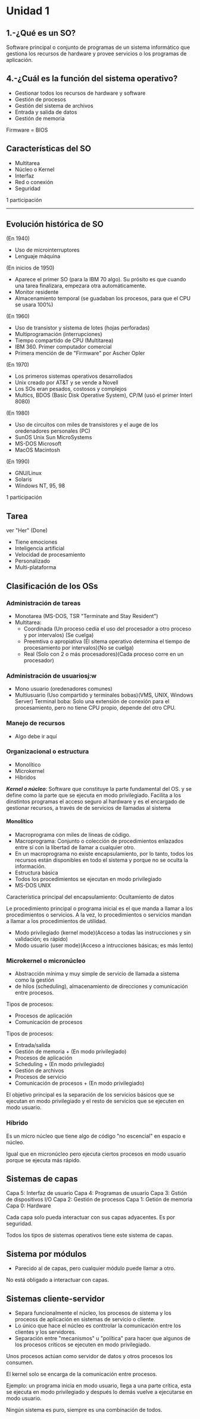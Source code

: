 # Unidad 1

## 1.-¿Qué es un SO?

Software principal o conjunto de programas de un sistema informático que gestiona
los recursos de hardware y provee servicios o los programas de aplicación.

## 4.-¿Cuál es la función del sistema operativo?

* Gestionar todos los recursos de hardware y software
* Gestión de procesos
* Gestión del sistema de archivos
* Entrada y salida de datos
* Gestión de memoria

Firmware = BIOS

## Características del SO

* Multitarea
* Núcleo o Kernel
* Interfaz
* Red o conexión
* Seguridad

1 participación

---

## Evolución histórica de SO

(En 1940)

* Uso de microinterruptores
* Lenguaje máquina

(En inicios de 1950)

* Aparece el primer SO (para la IBM 70 algo). Su prósito es que cuando una tarea
finalizara, empezara otra automáticamente.
* Monitor residente
* Almacenamiento temporal (se guadaban los procesos, para que el CPU se usara 100%)

(En 1960)

* Uso de transistor y sistema de lotes (hojas perforadas)
* Multiprogramación (interrupciones)
* Tiempo compartido de CPU (Multitarea)
* IBM 360. Primer computador comercial
* Primera mención de de "Firmware" por Ascher Opler

(En 1970)

* Los primeros sistemas operativos desarrollados
* Unix creado por AT&T y se vende a Novell
* Los SOs eran pesados, costosos y complejos
* Multics, BDOS (Basic Disk Operative System), CP/M (usó el primer Interl 8080)

(En 1980)

* Uso de circuitos con miles de transistores y el auge de los oredenadores
personales (PC)
* SunOS Unix Sun MicroSystems
* MS-DOS Microsoft
* MacOS Macintosh

(En 1990)

* GNU/Linux
* Solaris
* Windows NT, 95, 98

1 participación

## Tarea

ver "Her" (Done)

 * Tiene emociones
 * Inteligencia artificial
 * Velocidad de procesamiento
 * Personalizado
 * Multi-plataforma

## Clasificación de los OSs

### Administración de tareas

* Monotarea (MS-DOS, TSR "Terminate and Stay Resident")
* Multitarea:
    * Coordinada (Un proceso cedía el uso del procesador a otro proceso y por
    intervalos) (Se cuelga)
    * Preemtiva o apropiativa (El sitema operativo determina el tiempo de
    procesamiento por intervalos)(No se cuelga)
    * Real (Solo con 2 o más procesadores)(Cada proceso corre en un procesador)

### Administración  de usuariosj:w

* Mono usuario (oredenadores comunes)
* Multiusuario (Uso compartido y terminales bobas)(VMS, UNIX, Windows Server)
    Terminal boba: Solo una extensión de conexión para el procesamiento, pero
    no tiene CPU propio, depende del otro CPU.

### Manejo de recursos

* Algo debe ir aquí

### Organizacional o estructura

* Monolítico
* Microkernel
* Híbridos

***Kernel o núcleo***: Software que constituye la parte fundamental del OS. y se
define como la parte que se ejecuta en modo privilegiado.
Facilita a los dinstintos programas el acceso seguro al hardware y es el
encargado de gestionar recursos, a través de de servicios de llamadas al
sistema

#### Monolítico

* Macroprograma con miles de líneas de código.
* Macroprograma: Conjunto o colección de procedimientos enlazados entre sí con la
libertad de llamar a cualquier otro.
* En un macroprograma no existe encapsulamiento, por lo tanto, todos los recursos
están disponibles en todo el sistema y porque no se oculta la información.
* Estructura básica
* Todos los procedimientos se ejecutan en modo privilegiado
* MS-DOS UNIX

Característica principal del encapsulamiento: Ocultamiento de datos

Le procedimiento principal o programa inicial es el que manda a llamar a los
procedimientos o servicios. A la vez, lo procedimientos o servicios mandan a
llamar a los procedimientos de utilidad.

* Modo privilegiado (kernel mode)(Acceso a todas las instrucciones y sin validación;
es rápido)
* Modo usuario (user mode)(Acceso a intrucciones básicas; es más lento)

### Microkernel o micronúcleo

* Abstracción mínima y muy simple de servicio de llamada a sistema como la gestión
* de hilos (scheduling), almacenamiento de direcciones y comunicación entre procesos.

Tipos de procesos:

* Procesos de aplicación
* Comunicación de procesos

Tipos de procesos:

* Entrada/salida
* Gestión de memoria + (En modo privilegiado)
* Procesos de aplicación
* Scheduling + (En modo privilegiado)
* Gestión de archivos
* Procesos de servicio
* Comunicación de procesos + (En modo privilegiado)

El objetivo principal es la separación de los servicios básicos que se ejecutan
en modo privilegiado y el resto de servicios que se ejecuten en modo usuario.

### Híbrido

Es un micro núcleo que tiene algo de código "no escencial" en espacio e núcleo.

Igual que en micronúcleo pero ejecuta ciertos procesos en modo usuario porque
se ejecuta más rápido.

## Sistemas de capas

Capa 5: Interfaz de usuario
Capa 4: Programas de usuario
Capa 3: Gstión de dispositivos I/O
Capa 2: Gestión de procesos
Capa 1: Getión de memoria
Capa 0: Hardware

Cada capa solo pueda interactuar con sus capas adyacentes. Es por seguridad.

Todos los tipos de sistemas operativos tiene este sistema de capas.

## Sistema por módulos

* Parecido al de capas, pero cualquier módulo puede llamar a otro.

No está obligado a interactuar con capas.

## Sistemas cliente-servidor

* Separa funcionalmente el núcleo, los procesos de sistema y los proceoss de
aplicación en sistemas de servicio o cliente.
* Lo único que hace el núcleo es conttrolar la comunicación entre los clientes
y los servidores.
* Separación entre "mecanismos" u "política" para hacer que algunos de los
procesos críticos se ejecuten en modo privilegiado.

Unos procesos actúan como servidor de datos y otros procesos los consumen.

El kernel solo se encarga de la comunicación entre procesos.

Ejemplo: un programa inicia en modo usuario, llega a una parte crítica, esta se
ejecuta en modo privilegiado y después lo demás vuelve a ejecutarse en modo
usuario.

Ningún sistema es puro, siempre es una combinación de todos.
